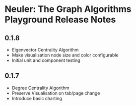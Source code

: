 # Neuler: The Graph Algorithms Playground Release Notes

## 0.1.8

- Eigenvector Centrality Algorithm
- Make visualisation node size and color configurable
- Initial unit and component testing

## 0.1.7

- Degree Centrality Algorithm
- Preserve Visualisation on tab/page change
- Introduce basic charting
